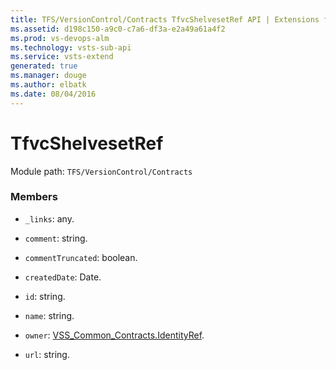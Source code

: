 ```yaml
---
title: TFS/VersionControl/Contracts TfvcShelvesetRef API | Extensions for Visual Studio Team Services
ms.assetid: d198c150-a9c0-c7a6-df3a-e2a49a61a4f2
ms.prod: vs-devops-alm
ms.technology: vsts-sub-api
ms.service: vsts-extend
generated: true
ms.manager: douge
ms.author: elbatk
ms.date: 08/04/2016
---
```


# TfvcShelvesetRef

Module path: `TFS/VersionControl/Contracts`


### Members

* `_links`: any. 

* `comment`: string. 

* `commentTruncated`: boolean. 

* `createdDate`: Date. 

* `id`: string. 

* `name`: string. 

* `owner`: [VSS_Common_Contracts.IdentityRef](../../../VSS/WebApi/Contracts/IdentityRef.md). 

* `url`: string. 

